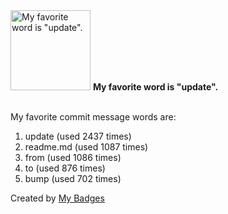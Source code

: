 <img src="https://github.com/my-badges/my-badges/blob/master/src/all-badges/favorite-word/favorite-word.png?raw=true" alt="My favorite word is &quot;update&quot;." title="My favorite word is &quot;update&quot;." width="128">
<strong>My favorite word is &quot;update&quot;.</strong>
<br><br>

My favorite commit message words are:

1. update (used 2437 times)
2. readme.md (used 1087 times)
3. from (used 1086 times)
4. to (used 876 times)
5. bump (used 702 times)


Created by <a href="https://github.com/my-badges/my-badges">My Badges</a>